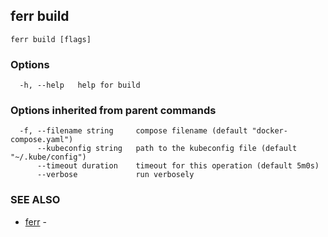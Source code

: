 ## ferr build



```
ferr build [flags]
```

### Options

```
  -h, --help   help for build
```

### Options inherited from parent commands

```
  -f, --filename string     compose filename (default "docker-compose.yaml")
      --kubeconfig string   path to the kubeconfig file (default "~/.kube/config")
      --timeout duration    timeout for this operation (default 5m0s)
      --verbose             run verbosely
```

### SEE ALSO

* [ferr](ferr.md)	 - 

